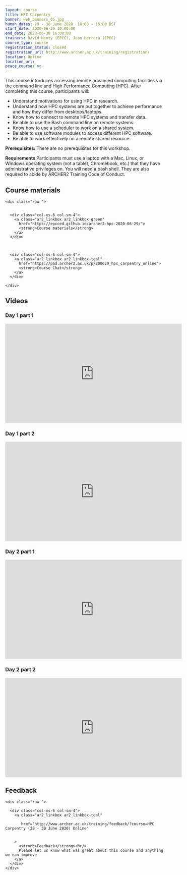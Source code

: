 ```yaml
---
layout: course
title: HPC Carpentry
banner: web_banners_05.jpg 
human_dates: 29 - 30 June 2020  10:00 - 16:00 BST
start_date: 2020-06-29 10:00:00
end_date: 2020-06-30 16:00:00
trainers: David Henty (EPCC), Juan Herrera (EPCC)
course_type: course
registration_status: closed
registration_url: http://www.archer.ac.uk/training/registration/
location: Online
location_url:
prace_course: no
---
```


This course introduces accessing remote advanced computing facilities via the command line and High Performance Computing (HPC). After completing this course, participants will:

* Understand motivations for using HPC in research.
* Understand how HPC systems are put together to achieve performance and how they differ from desktops/laptops.
* Know how to connect to remote HPC systems and transfer data.
* Be able to use the Bash command line on remote systems.
* Know how to use a scheduler to work on a shared system.
* Be able to use software modules to access different HPC software.
* Be able to work effectively on a remote shared resource.

**Prerequisites:**
There are no prerequisites for this workshop.

**Requirements**
Participants must use a laptop with a Mac, Linux, or Windows operating system (not a tablet, Chromebook, etc.) that they have administrative privileges on. You will need a bash shell. They are also required to abide by ARCHER2 Training Code of Conduct.



<section id="service">

<h2><a name="materials">Course materials</a></h2>



    <div class="row ">	

 		
      <div class="col-xs-6 col-sm-4">
        <a class="ar2_linkbox ar2_linkbox-green" 
          href="https://epcced.github.io/archer2-hpc-2020-06-29/">
          <strong>Course materials</strong>         
        </a>
      </div>



      <div class="col-xs-6 col-sm-4">
        <a class="ar2_linkbox ar2_linkbox-teal" 
          href="https://pad.archer2.ac.uk/p/200629_hpc_carpentry_online">
          <strong>Course Chat</strong>       
        </a>
      </div>
 
 	</div>
		
<!--
<h2><a name="join">Join sessions	</a>	</h2>		


    <div class="row ">	

      <div class="col-xs-6 col-sm-4">
        <a class="ar2_linkbox ar2_linkbox-teal" 
          href="https://eu.bbcollab.com/guest/0efe1e4ebe2b4656aed960eb54454515">
          <strong>Join Day 1</strong><br/>
          Join this online session in your browser
        </a>
      </div>

      <div class="col-xs-6 col-sm-4">
        <a class="ar2_linkbox ar2_linkbox-teal" 
          href="https://eu.bbcollab.com/guest/e6cb4a154ce9496bb7e01000af5b5fbf">
          <strong>Join Day 2</strong><br/>
          Join this online session in your browser
        </a>
      </div>

      <div class="col-xs-6 col-sm-4">
        <a class="ar2_linkbox ar2_linkbox-green" href="courses/"
           href="myevents.ics">
          <strong>Add to Calendar</strong><br/>
          Download ICS file to add this event to your calendar complete with join link
        </a>
      </div>

											
    </div>
-->
   


 		
<h2><a name="video">Videos</a></h2>

<h3><a name="video">Day 1 part 1</a></h3>

<div>
	<iframe width="560" height="315" src="https://www.youtube.com/embed/JBLkoPRSqEw" frameborder="0" allow="accelerometer; autoplay; encrypted-media; gyroscope; picture-in-picture" allowfullscreen></iframe>
</div>


<h3><a name="video">Day 1 part 2</a></h3>

<div>
	<iframe width="560" height="315" src="https://www.youtube.com/embed/dPHyNqVQMjU" frameborder="0" allow="accelerometer; autoplay; encrypted-media; gyroscope; picture-in-picture" allowfullscreen></iframe>
</div>


<h3><a name="video">Day 2 part 1</a></h3>

<div>
	<iframe width="560" height="315" src="https://www.youtube.com/embed/CHLfyFhWuN4" frameborder="0" allow="accelerometer; autoplay; encrypted-media; gyroscope; picture-in-picture" allowfullscreen></iframe>
</div>


<h3><a name="video">Day 2 part 2</a></h3>

<div>
	<iframe width="560" height="315" src="https://www.youtube.com/embed/6nKdrgP1H4c" frameborder="0" allow="accelerometer; autoplay; encrypted-media; gyroscope; picture-in-picture" allowfullscreen></iframe>
</div>




<!-- 
<h2><a name="slides">Slides</a></h2>



    <div class="row ">	


      <div class="col-xs-6 col-sm-4">
        <a class="ar2_linkbox ar2_linkbox-teal" href="courses/"
           href="transcript.pdf">
          <strong>Transcript</strong><br/>
          Download a transcript of the video audio
        </a>
      </div>



      <div class="col-xs-6 col-sm-4">
        <a class="ar2_linkbox ar2_linkbox-green" href="courses/"
           href="slides.pdf">
          <strong>Slides</strong><br/>
          Download pdf of the presentation.
        </a>
      </div>
										
    </div>

 -->



<h2><a name="feedback">Feedback</a></h2>


    <div class="row ">	

      <div class="col-xs-6 col-sm-4">
        <a class="ar2_linkbox ar2_linkbox-teal" 

           href="http://www.archer.ac.uk/training/feedback/?course=HPC Carpentry (29 - 30 June 2020) Online"  


		>
          <strong>Feedback</strong><br/>
          Please let us know what was great about this course and anything we can improve
        </a>
      </div>
    </div>
		
		

 
</section>


